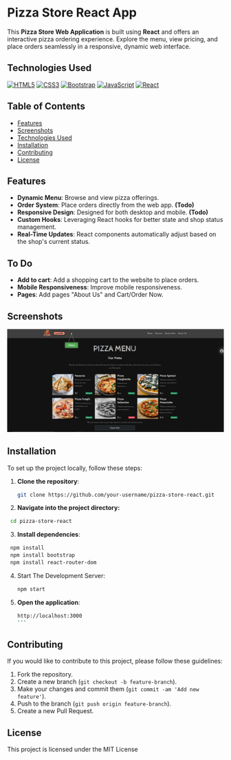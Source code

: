 # Pizza Store React App

This **Pizza Store Web Application** is built using **React** and offers an interactive pizza ordering experience. Explore the menu, view pricing, and place orders seamlessly in a responsive, dynamic web interface.

## Technologies Used

[![HTML5](https://img.shields.io/badge/HTML5-E34F26?style=for-the-badge&logo=html5&logoColor=white)](https://developer.mozilla.org/en-US/docs/Web/HTML)
[![CSS3](https://img.shields.io/badge/CSS3-1572B6?style=for-the-badge&logo=css3&logoColor=white)](https://developer.mozilla.org/en-US/docs/Web/CSS)
[![Bootstrap](https://img.shields.io/badge/Bootstrap-563D7C?style=for-the-badge&logo=bootstrap&logoColor=white)](https://getbootstrap.com/)
[![JavaScript](https://img.shields.io/badge/JavaScript-F7DF1E?style=for-the-badge&logo=javascript&logoColor=black)](https://www.javascript.com/)
[![React](https://img.shields.io/badge/React-61DAFB?style=for-the-badge&logo=react&logoColor=black)](https://reactjs.org/)

## Table of Contents

- [Features](#features)
- [Screenshots](#screenshots)
- [Technologies Used](#technologies-used)
- [Installation](#installation)
- [Contributing](#contributing)
- [License](#license)

## Features

- **Dynamic Menu**: Browse and view pizza offerings.
- **Order System**: Place orders directly from the web app. **(Todo)**
- **Responsive Design**: Designed for both desktop and mobile. **(Todo)**
- **Custom Hooks**: Leveraging React hooks for better state and shop status management.
- **Real-Time Updates**: React components automatically adjust based on the shop's current status.

## To Do
- **Add to cart**: Add a shopping cart to the website to place orders.
- **Mobile Responsiveness**: Improve mobile responsiveness.
- **Pages**: Add pages "About Us" and Cart/Order Now.
  
## Screenshots

![Screenshot](public/assets/screenshot-pizza.png)

## Installation

To set up the project locally, follow these steps:

1. **Clone the repository**:

   ```bash
   git clone https://github.com/your-username/pizza-store-react.git
   ```
2. **Navigate into the project directory:**
  ```bash
   cd pizza-store-react
  ```
3. **Install dependencies**:

  ```bash
   npm install
   npm install bootstrap
   npm install react-router-dom
  ```
4. Start The Development Server:

   ```bash
   npm start
   ```

5. **Open the application**:

   ````bash
   http://localhost:3000
   ```

## Contributing

If you would like to contribute to this project, please follow these guidelines:

1. Fork the repository.
2. Create a new branch (```git checkout -b feature-branch```).
3. Make your changes and commit them (```git commit -am 'Add new feature'```).
4. Push to the branch (```git push origin feature-branch```).
5. Create a new Pull Request.

## License
This project is licensed under the MIT License
